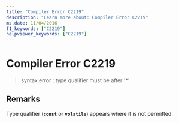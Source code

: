 ```yaml
---
title: "Compiler Error C2219"
description: "Learn more about: Compiler Error C2219"
ms.date: 11/04/2016
f1_keywords: ["C2219"]
helpviewer_keywords: ["C2219"]
---
```

# Compiler Error C2219

> syntax error : type qualifier must be after '*'

## Remarks

Type qualifier (**`const`** or **`volatile`**) appears where it is not permitted.
